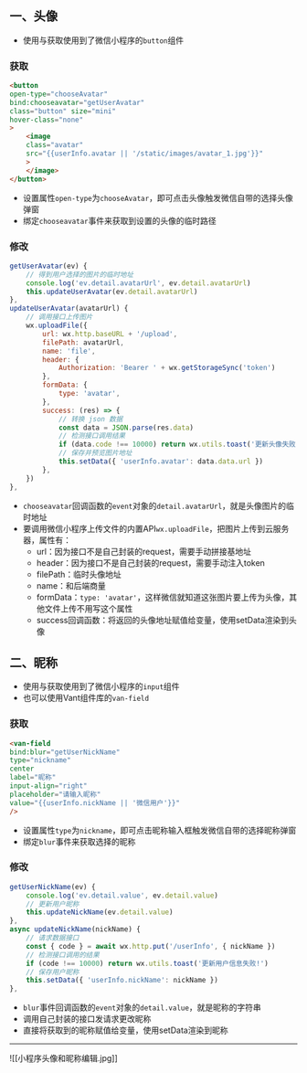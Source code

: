 ## 一、头像

- 使用与获取使用到了微信小程序的`button`组件
### 获取

```html
<button 
open-type="chooseAvatar" 
bind:chooseavatar="getUserAvatar" 
class="button" size="mini" 
hover-class="none"
>
	<image 
	class="avatar" 
	src="{{userInfo.avatar || '/static/images/avatar_1.jpg'}}"
	>
	</image>
</button>
```

- 设置属性`open-type`为`chooseAvatar`，即可点击头像触发微信自带的选择头像弹窗
- 绑定`chooseavatar`事件来获取到设置的头像的临时路径

### 修改

```js
getUserAvatar(ev) {
	// 得到用户选择的图片的临时地址
	console.log('ev.detail.avatarUrl', ev.detail.avatarUrl)
	this.updateUserAvatar(ev.detail.avatarUrl)
},
updateUserAvatar(avatarUrl) {
	// 调用接口上传图片
	wx.uploadFile({
		url: wx.http.baseURL + '/upload',
		filePath: avatarUrl,
		name: 'file',
		header: {
			Authorization: 'Bearer ' + wx.getStorageSync('token')
		},
		formData: {
			type: 'avatar',
		},
		success: (res) => {
			// 转换 json 数据
			const data = JSON.parse(res.data)
			// 检测接口调用结果
			if (data.code !== 10000) return wx.utils.toast('更新头像失败!')
			// 保存并预览图片地址
			this.setData({ 'userInfo.avatar': data.data.url })
		},
	})
},
```

- `chooseavatar`回调函数的`event`对象的`detail.avatarUrl`，就是头像图片的临时地址
- 要调用微信小程序上传文件的内置API`wx.uploadFile`，把图片上传到云服务器，属性有：
	- url：因为接口不是自己封装的request，需要手动拼接基地址
	- header：因为接口不是自己封装的request，需要手动注入token
	- filePath：临时头像地址
	- name：和后端商量
	- formData：`type: 'avatar'`，这样微信就知道这张图片要上传为头像，其他文件上传不用写这个属性
	- success回调函数：将返回的头像地址赋值给变量，使用setData渲染到头像
## 二、昵称

- 使用与获取使用到了微信小程序的`input`组件
- 也可以使用Vant组件库的`van-field`
### 获取

```html
<van-field 
bind:blur="getUserNickName" 
type="nickname" 
center 
label="昵称" 
input-align="right" 
placeholder="请输入昵称" 
value="{{userInfo.nickName || '微信用户'}}" 
/>
```

- 设置属性`type`为`nickname`，即可点击昵称输入框触发微信自带的选择昵称弹窗
- 绑定`blur`事件来获取选择的昵称

### 修改

```js
getUserNickName(ev) {
	console.log('ev.detail.value', ev.detail.value)
	// 更新用户昵称
	this.updateNickName(ev.detail.value)
},
async updateNickName(nickName) {
	// 请求数据接口
	const { code } = await wx.http.put('/userInfo', { nickName })
	// 检测接口调用的结果
	if (code !== 10000) return wx.utils.toast('更新用户信息失败!')
	// 保存用户昵称
	this.setData({ 'userInfo.nickName': nickName })
},
```

- `blur`事件回调函数的`event`对象的`detail.value`，就是昵称的字符串
- 调用自己封装的接口发请求更改昵称
- 直接将获取到的昵称赋值给变量，使用setData渲染到昵称

---

![[小程序头像和昵称编辑.jpg]]